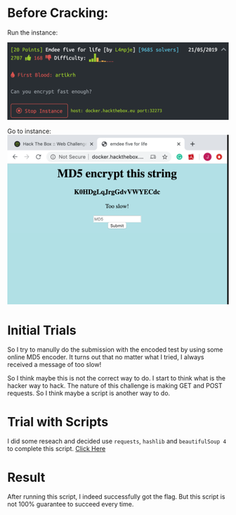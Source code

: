 # Before Cracking:

Run the instance:

![](./instanceUp.png)

Go to instance:
![](./try1.png)

# Initial Trials

So I try to manully do the submission with the encoded test by using some online MD5 encoder. It turns out that no matter what I tried, I always received a message of too slow!

So I think maybe this is not the correct way to do. I start to think what is the hacker way to hack. The nature of this challenge is making GET and POST requests. So I think maybe a script is another way to do.

# Trial with Scripts

I did some reseach and decided use `requests`, `hashlib` and `beautifulSoup 4` to complete this script. [Click Here](./script.py)

# Result
After running this script, I indeed successfully got the flag. But this script is not 100% guarantee to succeed every time.